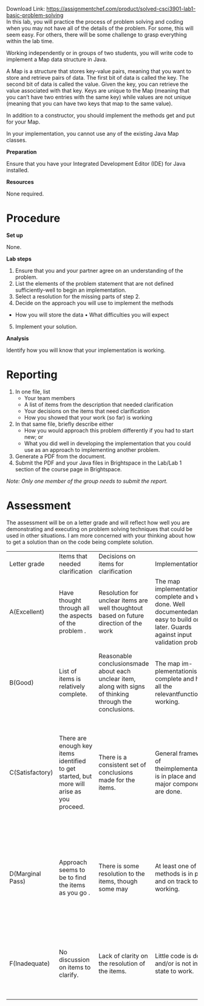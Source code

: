 Download Link: https://assignmentchef.com/product/solved-csci3901-lab1-basic-problem-solving
<br>
In this lab, you will practice the process of problem solving and coding when you may not have all of the details of the problem. For some, this will seem easy. For others, there will be some challenge to grasp everything within the lab time.

Working independently or in groups of two students, you will write code to implement a Map data structure in Java.

A Map is a structure that stores key-value pairs, meaning that you want to store and retrieve pairs of data. The first bit of data is called the key. The second bit of data is called the value. Given the key, you can retrieve the value associated with that key. Keys are unique to the Map (meaning that you can’t have two entries with the same key) while values are not unique (meaning that you can have two keys that map to the same value).

In addition to a constructor, you should implement the methods get and put for your Map.

In your implementation, you cannot use any of the existing Java Map classes.

<strong>Preparation</strong>

Ensure that you have your Integrated Development Editor (IDE) for Java installed.

<strong>Resources</strong>

None required.

<h1>Procedure</h1>

<strong>Set up</strong>

None.

<strong>Lab steps</strong>

<ol>

 <li>Ensure that you and your partner agree on an understanding of the problem.</li>

 <li>List the elements of the problem statement that are not defined sufficiently-well to begin an implementation.</li>

 <li>Select a resolution for the missing parts of step 2.</li>

 <li>Decide on the approach you will use to implement the methods</li>

</ol>

<ul>

 <li>How you will store the data • What difficulties you will expect</li>

</ul>

<ol start="5">

 <li>Implement your solution.</li>

</ol>

<strong>Analysis</strong>

Identify how you will know that your implementation is working.

<h1>Reporting</h1>

<ol>

 <li>In one file, list

  <ul>

   <li>Your team members</li>

   <li>A list of items from the description that needed clarification</li>

   <li>Your decisions on the items that need clarification</li>

   <li>How you showed that your work (so far) is working</li>

  </ul></li>

 <li>In that same file, briefly describe either

  <ul>

   <li>How you would approach this problem differently if you had to start new; or</li>

   <li>What you did well in developing the implementation that you could use as an approach to implementing another problem.</li>

  </ul></li>

 <li>Generate a PDF from the document.</li>

 <li>Submit the PDF and your Java files in Brightspace in the Lab/Lab 1 section of the course page in Brightspace.</li>

</ol>

<em>Note: Only one member of the group needs to submit the report.</em>

<h1>Assessment</h1>

The assessment will be on a letter grade and will reflect how well you are demonstrating and executing on problem solving techniques that could be used in other situations. I am more concerned with your thinking about how to get a solution than on the code being complete solution.




<table width="589">

 <tbody>

  <tr>

   <td width="95">Letter grade</td>

   <td width="99">Items           that needed clarification</td>

   <td width="99">Decisions on items for clarification</td>

   <td width="99">Implementation</td>

   <td width="99">Demonstration of work so far</td>

   <td width="99">Looking forward</td>

  </tr>

  <tr>

   <td width="95">A(Excellent)</td>

   <td width="99">Have                        thought through all the aspects       of                        the problem .</td>

   <td width="99">Resolution for unclear items are well thoughtout based on future direction of the work</td>

   <td width="99">The map implementation is complete and well-done. Well documentedand easy to build on later. Guards against input validation problems.</td>

   <td width="99">There is a definite plan on how to show that the code works. All the                 cases                        are covered.</td>

   <td width="99">Have a strategy that will carry forward to other problems.</td>

  </tr>

  <tr>

   <td width="95">B(Good)</td>

   <td width="99">List               of                        items is                        relatively complete.</td>

   <td width="99">Reasonable conclusionsmade about each unclear item, along with signs of thinking through the conclusions.</td>

   <td width="99">The       map       im-plementationis complete and has all the relevantfunctionality working.</td>

   <td width="99">There is some notion of what’s needed to show the code is working. May not be fully implemented here.</td>

   <td width="99">Have                        identified what                        worked or should have worked      in                        this problem.</td>

  </tr>

  <tr>

   <td width="95">C(Satisfactory)</td>

   <td width="99">There          are enough       key items                        identified to             get                        started, but              more                        will arise             as                        you proceed.</td>

   <td width="99">There is a consistent set of conclusions made for the items.</td>

   <td width="99">General framework of theimplementation is in place and the major components are done.</td>

   <td width="99">Has a notion of using testing on the code. Incomplete set of tests.</td>

   <td width="99">Show an awareness that some things                        might make            it                        easier or harder, but may not be able to identify them clearly.</td>

  </tr>

  <tr>

   <td width="95">D(Marginal Pass)</td>

   <td width="99">Approach seems to be to find the items as you go .</td>

   <td width="99">There          is                        some resolution to the items,          though some may</td>

   <td width="99">At least one of the methods is in place and on track to be working.</td>

   <td width="99">Provide some argument with some basis on why the code is working. Nothing formal or complete.</td>

   <td width="99">Minimal awareness that the strategy by which we approach a problem can make a difference on the solution.</td>

  </tr>

  <tr>

   <td width="95">F(Inadequate)</td>

   <td width="99">No discussion on items to clarify.</td>

   <td width="99">Lack of clarity on the resolution of the items.</td>

   <td width="99">Little code is done and/or is not in a state to work.</td>

   <td width="99">Little convincing argument beyond an assertion that the code works.</td>

   <td width="99">Little awareness of what can make the problem solving process go well.</td>

  </tr>

 </tbody>

</table>


